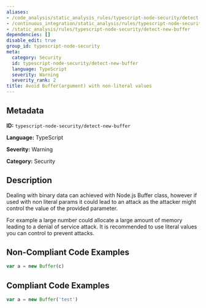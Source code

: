 ```yaml
---
aliases:
- /code_analysis/static_analysis_rules/typescript-node-security/detect-new-buffer
- /continuous_integration/static_analysis/rules/typescript-node-security/detect-new-buffer
- /static_analysis/rules/typescript-node-security/detect-new-buffer
dependencies: []
disable_edit: true
group_id: typescript-node-security
meta:
  category: Security
  id: typescript-node-security/detect-new-buffer
  language: TypeScript
  severity: Warning
  severity_rank: 2
title: Avoid Buffer(argument) with non-literal values
---
```

<!--  SOURCED FROM https://github.com/DataDog/datadog-static-analyzer-rule-docs -->


## Metadata
**ID:** `typescript-node-security/detect-new-buffer`

**Language:** TypeScript

**Severity:** Warning

**Category:** Security

## Description
Dealing with binary data can achieved with Node.js Buffer class, however if used with non literal params it could lead to an attack as the attacker might control the value of the provided parameter.

For example a large number could allocate a large amount of memory leading to a denial of service attack. It is recommended to use literal values you can control to prevent attacks.

## Non-Compliant Code Examples
```typescript
var a = new Buffer(c)
```

## Compliant Code Examples
```typescript
var a = new Buffer('test')
```
